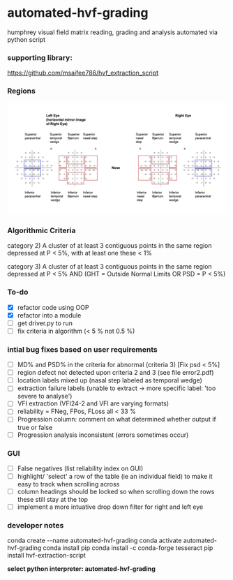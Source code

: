 # automated-hvf-grading
humphrey visual field matrix reading, grading and analysis automated via python script

### supporting library:
https://github.com/msaifee786/hvf_extraction_script

### Regions 
![image info](images/regions.png)

### Algorithmic Criteria

  category 2) A cluster of at least 3 contiguous points in the same region depressed at P < 5%, with at least one these < 1%

  category 3) A cluster of at least 3 contiguous points in the same region depressed at P < 5% AND (GHT = Outside Normal Limits OR PSD = P < 5%) 

### To-do

- [x] refactor code using OOP
- [x] refactor into a module
- [ ] get driver.py to run
- [ ] fix criteria in algorithm (< 5 % not 0.5 %) 

### intial bug fixes based on user requirements
- [ ] MD% and PSD% in the criteria for abnormal (criteria 3) [Fix psd < 5%]
- [ ] region defect not detected upon criteria 2 and 3 (see file error2.pdf)
- [ ] location labels mixed up (nasal step labeled as temporal wedge) 
- [ ] extraction failure labels (unable to extract -> more specific label: 'too severe to analyse')
- [ ] VFI extraction (VFI24-2 and VFI are varying formats)
- [ ] reliability = FNeg, FPos, FLoss all < 33 %
- [ ] Progression column: comment on what determined whether output if true or false
- [ ] Progression analysis inconsistent (errors sometimes occur)

### GUI
- [ ] False negatives (list reliability index on GUI)
- [ ] highlight/ 'select' a row of the table (ie an individual field) to make it easy to track when scrolling across
- [ ] column headings should be locked so when scrolling down the rows these still stay at the top
- [ ] implement a more intuative drop down filter for right and left eye

### developer notes

conda create --name automated-hvf-grading
conda activate automated-hvf-grading
conda install pip
conda install -c conda-forge tesseract
pip install hvf-extraction-script 

**select python interpreter: automated-hvf-grading**
